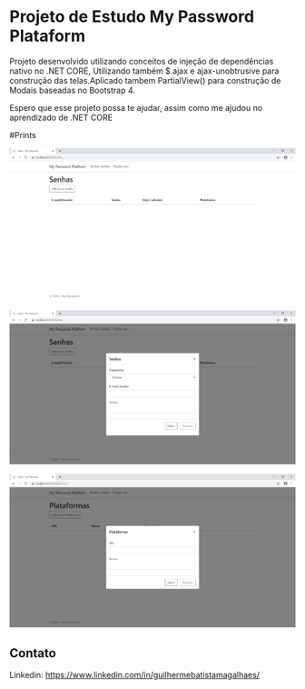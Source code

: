 # Projeto de Estudo My Password Plataform #

Projeto desenvolvido utilizando conceitos de injeção de dependências nativo no .NET CORE,
Utilizando também $.ajax e ajax-unobtrusive para construção das telas.Aplicado tambem PartialView()
para construção de Modais baseadas no Bootstrap 4.

Espero que esse projeto possa te ajudar, assim como me ajudou no aprendizado de .NET CORE

#Prints

![alt text](prints/1.PNG "Tela")

![alt text](prints/2.PNG "Tela")

![alt text](prints/3.PNG "Tela")




## Contato
Linkedin: https://www.linkedin.com/in/guilhermebatistamagalhaes/
